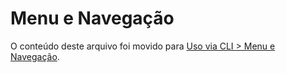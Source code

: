 # Menu e Navegação

O conteúdo deste arquivo foi movido para [Uso via CLI > Menu e Navegação](USAGE.md#menu-e-navegação).
